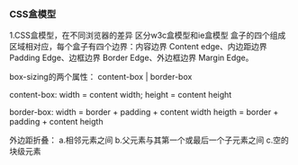 ### CSS盒模型

1.CSS盒模型，在不同浏览器的差异
  区分w3c盒模型和ie盒模型
     盒子的四个组成区域相对应，每个盒子有四个边界：内容边界 Content edge、内边距边界 Padding Edge、边框边界 Border Edge、外边框边界 Margin Edge。
  
  box-sizing的两个属性： content-box | border-box

  content-box:
  width  = content width;
  height = content height

  border-box:
  width  = border + padding + content width
  heigth = border + padding + content heigth


   外边距折叠：
   a.相邻元素之间
   b.父元素与其第一个或最后一个子元素之间
   c.空的块级元素